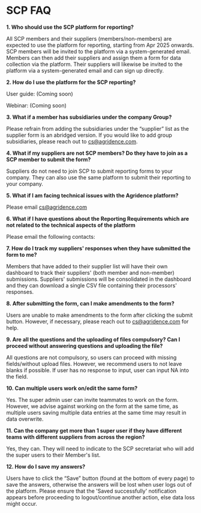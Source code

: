 # SCP FAQ 

**1.	Who should use the SCP platform for reporting?**

All SCP members and their suppliers (members/non-members) are expected to use the platform for reporting, starting from Apr 2025 onwards. SCP members will be invited to the platform via a system-generated email. Members can then add their suppliers and assign them a form for data collection via the platform. Their suppliers will likewise be invited to the platform via a system-generated email and can sign up directly.

**2.	How do I use the platform for the SCP reporting?**

User guide: (Coming soon)

Webinar: (Coming soon)

**3.	What if a member has subsidiaries under the company Group?**

Please refrain from adding the subsidiaries under the “supplier” list as the supplier form is an abridged version. If you would like to add group subsidiaries, please reach out to cs@agridence.com.

**4.	What if my suppliers are not SCP members? Do they have to join as a SCP member to submit the form?**

Suppliers do not need to join SCP to submit reporting forms to your company. They can also use the same platform to submit their reporting to your company. 

**5.	What if I am facing technical issues with the Agridence platform?**

Please email cs@agridence.com

**6.	What if I have questions about the Reporting Requirements which are not related to the technical aspects of the platform**

Please email the following contacts: 

**7.	How do I track my suppliers' responses when they have submitted the form to me?**

Members that have added to their supplier list will have their own dashboard to track their suppliers' (both member and non-member) submissions. Suppliers' submissions will be consolidated in the dashboard and they can download a single CSV file containing their processors' responses. 


**8.	After submitting the form, can I make amendments to the form?**

Users are unable to make amendments to the form after clicking the submit button. However, if necessary, please reach out to cs@agridence.com for help.

**9.	Are all the questions and the uploading of files compulsory? Can I proceed without answering questions and uploading the file?**

All questions are not compulsory, so users can proceed with missing fields/without upload files. However, we recommend users to not leave blanks if possible. If user has no response to input, user can input NA into the field.

**10.	Can multiple users work on/edit the same form?**

Yes. The super admin user can invite teammates to work on the form. However, we advise against working on the form at the same time, as multiple users saving multiple data entries at the same time may result in data overwrite.

**11.	Can the company get more than 1 super user if they have different teams with different suppliers from across the region?**

Yes, they can. They will need to indicate to the SCP secretariat who will add the super users to their Member's list.

**12.	How do I save my answers?**

Users have to click the “Save” button (found at the bottom of every page) to save the answers, otherwise the answers will be lost when user logs out of the platform. Please ensure that the 'Saved successfully' notification appears before proceeding to logout/continue another action, else data loss might occur. 
